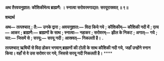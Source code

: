 **अथ तैरवयनुज्ञात: कौशिकीमेत्य ब्राह्मणै: ।** **स्नात्वा सरोवरमगाद्यत: सरयूरास्रवत् ॥ ९॥** 

**शब्दार्थ** 

**अथ—** **तत्पश्चात्** **; तै:—** **उनके द्वारा** **; अवयनुज्ञात:—** **विदा किये गये** **; कौशिकीम्—** **कौशिकी नदी में** **; एत्य—** **आकर** **; ब्राह्मणै:—** **ब्राह्मणों के साथ** **; स्नात्वा—** **नहाकर** **; सरोवरम्—** **झील के निकट** **; अगात्—** **गये** **; यत:—** **जिसमें से** **; सरयू:—** **सरयू नदी** **;** **आस्रवत्—** **निकलती है।** **.** 

**तत्पश्चात् ऋषियों से विदा होकर भगवान् ब्राह्मणों की टोली के साथ कौशिकी नदी गये,** **जहाँ उन्होंने स्नान किया। वहाँ से वे उस सरोवर पर गये, जिससे सरयू नदी निकलती है।** **** 